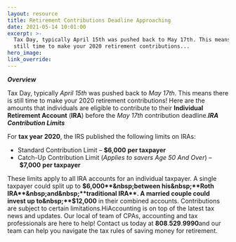 ```yaml
---
layout: resource
title: Retirement Contributions Deadline Approaching
date: 2021-05-14 10:01:00
excerpt: >-
  Tax Day, typically April 15th was pushed back to May 17th. This means there is
  still time to make your 2020 retirement contributions...
hero_image:
link_override:
---
```

***Overview***

Tax Day, typically&nbsp;*April 15th*&nbsp;was pushed back to&nbsp;*May 17th*. This means there is still time to make your 2020 retirement contributions\! Here are the amounts that individuals are eligible to contribute to their&nbsp;**Individual Retirement Account**&nbsp;(**IRA**) before the&nbsp;*May 17th*&nbsp;contribution deadline.***IRA Contribution Limits***

For&nbsp;**tax year 2020**, the IRS published the following limits on IRAs:

* Standard Contribution Limit –&nbsp;**$6,000**&nbsp;**per taxpayer**
* Catch-Up Contribution Limit (*Applies to savers Age 50 And Over*) –&nbsp;**$7,000**&nbsp;**per taxpayer**

These limits apply to all IRA accounts for an individual taxpayer. A single taxpayer could split up to&nbsp;**$6,000**&nbsp;between his&nbsp;**Roth IRA**&nbsp;and&nbsp;**traditional IRA**. A married couple could invest up to&nbsp;**$12,000**&nbsp;in their combined accounts. Contributions are subject to certain limitations.HiAccounting is on top of the latest tax news and updates. Our local of team of CPAs, accounting and tax professionals are here to help\! Contact us today at&nbsp;**808**.**529**.**9990**and our team can help you navigate the tax rules of saving money for retirement.&nbsp;
